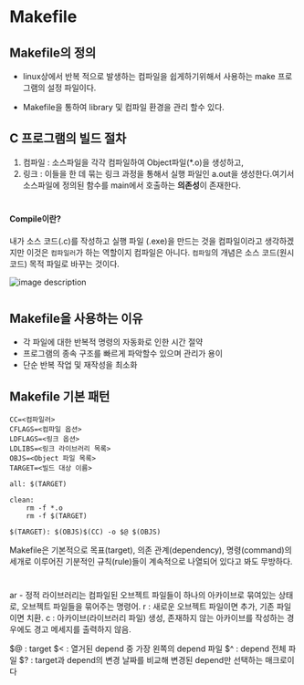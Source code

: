 # **Makefile**

## **Makefile의 정의**

- linux상에서 반복 적으로 발생하는 컴파일을 쉽게하기위해서 사용하는 make 프로그램의 설정 파일이다.

- Makefile을 통하여 library 및 컴파일 환경을 관리 할수 있다.

## C 프로그램의 빌드 절차

1. 컴파일 : 소스파일을 각각 컴파일하여 Object파일(\*.o)을 생성하고,
2. 링크 : 이들을 한 데 묶는 링크 과정을 통해서 실행 파일인 a.out을 생성한다.여기서 소스파일에 정의된 함수를 main에서 호출하는 **의존성**이 존재한다.

#

#### Compile이란?

내가 소스 코드(.c)를 작성하고 실행 파일 (.exe)을 만드는 것을 컴파일이라고 생각하겠지만 이것은 `컴파일러`가 하는 역할이지 컴파일은 아니다.
`컴파일`의 개념은 소스 코드(원시 코드) 목적 파일로 바꾸는 것이다.

<!-- Image -->

![image description](https://s3.us-west-2.amazonaws.com/secure.notion-static.com/77677ee2-8390-42f5-881b-88ad36191485/%E1%84%89%E1%85%B3%E1%84%8F%E1%85%B3%E1%84%85%E1%85%B5%E1%86%AB%E1%84%89%E1%85%A3%E1%86%BA_2021-11-17_%E1%84%8B%E1%85%A9%E1%84%92%E1%85%AE_4.14.40.png?X-Amz-Algorithm=AWS4-HMAC-SHA256&X-Amz-Content-Sha256=UNSIGNED-PAYLOAD&X-Amz-Credential=AKIAT73L2G45EIPT3X45%2F20220121%2Fus-west-2%2Fs3%2Faws4_request&X-Amz-Date=20220121T023515Z&X-Amz-Expires=86400&X-Amz-Signature=1eb7b649e18bd49d925f809a0e58722ab33b1e15e3bc2c3cdc632ca2b1f6a271&X-Amz-SignedHeaders=host&response-content-disposition=filename%20%3D%22%25E1%2584%2589%25E1%2585%25B3%25E1%2584%258F%25E1%2585%25B3%25E1%2584%2585%25E1%2585%25B5%25E1%2586%25AB%25E1%2584%2589%25E1%2585%25A3%25E1%2586%25BA%25202021-11-17%2520%25E1%2584%258B%25E1%2585%25A9%25E1%2584%2592%25E1%2585%25AE%25204.14.40.png%22&x-id=GetObject)

#

## Makefile을 사용하는 이유

- 각 파일에 대한 반복적 명령의 자동화로 인한 시간 절약
- 프로그램의 종속 구조를 빠르게 파악할수 있으며 관리가 용이
- 단순 반복 작업 및 재작성을 최소화

## Makefile 기본 패턴

```
CC=<컴파일러>
CFLAGS=<컴파일 옵션>
LDFLAGS=<링크 옵션>
LDLIBS=<링크 라이브러리 목록>
OBJS=<Object 파일 목록>
TARGET=<빌드 대상 이름>

all: $(TARGET)

clean:
    rm -f *.o
    rm -f $(TARGET)

$(TARGET): $(OBJS)$(CC) -o $@ $(OBJS)
```

Makefile은 기본적으로 목표(target), 의존 관계(dependency), 명령(command)의 세개로 이루어진 기분적인 규칙(rule)들이 계속적으로 나열되어 있다고 봐도 무방하다.

#

ar - 정적 라이브러리는 컴파일된 오브젝트 파일들이 하나의 아카이브로 묶여있는
상태로, 오브젝트 파일들을 묶어주는 명령어.
r : 새로운 오브젝트 파일이면 추가, 기존 파일이면 치환.
c : 아카이브(라이브러리 파일) 생성, 존재하지 않는 아카이브를 작성하는
경우에도 경고 메세지를 출력하지 않음.

$@ : target
$< : 열거된 depend 중 가장 왼쪽의 depend 파일
$^ : depend 전체 파일
$? : target과 depend의 변경 날짜를 비교해 변경된 depend만 선택하는 매크로이다

